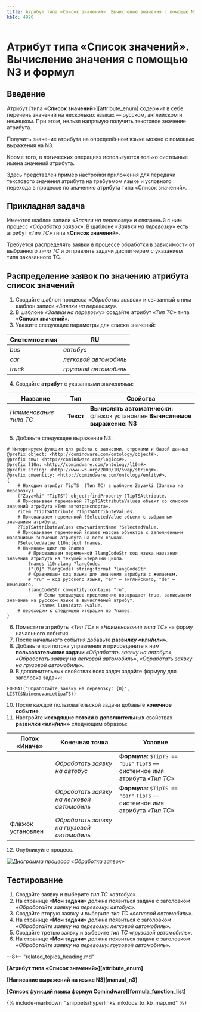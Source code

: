 ```yaml
---
title: Атрибут типа «Список значений». Вычисление значения с помощью N3 и формул
kbId: 4920
---
```


# Атрибут типа «Список значений». Вычисление значения с помощью N3 и формул

## Введение

Атрибут [типа «**Список значений**»][attribute_enum] содержит в себе перечень значений на нескольких языках — русском, английском и немецком. При этом, нельзя напрямую получить текстовое значение атрибута.

Получить значение атрибута на определённом языке можно с помощью выражения на N3.

Кроме того, в логических операциях используются только системные имена значений атрибута.

Здесь представлен пример настройки приложения для передачи текстового значения атрибута на требуемом языке и условного перехода в процессе по значению атрибута типа «Список значений».

## Прикладная задача

Имеются шаблон записи *«Заявки на перевозку»* и связанный с ним процесс *«Обработка заявок»*. В шаблоне *«Заявки на перевозку»* есть атрибут *«Тип ТС»* типа «**Список значений**».

Требуется распределять заявки в процессе обработки в зависимости от выбранного *типа ТС* и отправлять задачи диспетчерам с указанием типа заказанного ТС.

## Распределение заявок по значению атрибута список значений

1. Создайте шаблон процесса *«Обработка заявок»* и связанный с ним шаблон записи *«Заявки на перевозку»*.
2. В шаблоне *«Заявки на перевозку»* создайте атрибут *«Тип ТС»* типа «**Список значений**».
3. Укажите следующие параметры для списка значений:

| Системное имя | RU |
| --- | --- |
| *bus* | *автобус* |
| *car* | *легковой автомобиль* |
| *truck* | *грузовой автомобиль* |
4. Создайте **атрибут** с указанными значениями:

| Название | Тип | Свойства |
| --- | --- | --- |
| *Наименование типа ТС* | **Текст** | **Вычислять автоматически:** флажок установлен **Вычисляемое выражение: N3** |
5. Добавьте следующее выражение N3:

```
# Импортируем функции для работы с записями, строками и базой данных
@prefix object: <http://comindware.com/ontology/object#>.
@prefix cmw: <http://comindware.com/logics#>.
@prefix l10n: <http://comindware.com/ontology/l10n#>.
@prefix string: <http://www.w3.org/2000/10/swap/string#>.
@prefix cmwentity: <http://comindware.com/ontology/entity#>.
{
    # Находим атрибут TipTS  (Тип ТС) в шаблоне Zayavki (Заявка на перевозку).
    ("Zayavki" "TipTS") object:findProperty ?TipTSAttribute.
    # Присваиваем переменной ?TipTSAttributeValues объект со списком значений атрибута «Тип автотранспорта».
    ?item ?TipTSAttribute ?TipTSAttributeValues.
    # Присваиваем переменной ?SelectedValue объект с выбранным значением атрибута.
    ?TipTSAttributeValues cmw:variantName ?SelectedValue.
    # Присваиваем переменной ?names массив объектов с заполненными названиями значения атрибута на всех языках.
    ?SelectedValue l10n:text ?names.
    # Начинаем цикл по ?names
        # Присваиваем переменной ?langCodeStr код языка названия значения атрибута на текущей итерации цикла.
        ?names l10n:lang ?langCode.
        ("{0}" ?langCode) string:format ?langCodeStr.
        # Сравниваем код языка для значения атрибута с желаемым.
        # "ru" — код русского языка, "en" — английского, "de" — немецкого.
        ?langCodeStr cmwentity:contains "ru".
            # Если предыдущее предложение возвращает true, записываем значение на русском языке в вычисляемый атрибут.     
            ?names l10n:data ?value.
    # переходим к следующей итерации по ?names.
}

```
6. Поместите атрибуты *«Тип ТС»* и *«Наименование типа ТС»* на форму начального события.
7. После начального события добавьте **развилку «или/или»**.
8. Добавьте три потока управления и присоедините к ним **пользовательские задачи** *«Обработать заявку на автобус»*, *«Обработать заявку на легковой автомобиль»*, *«Обработать заявку на грузовой автомобиль»*.
9. В дополнительных свойствах всех задач задайте формулу для заголовка задачи:

```
FORMAT("Обработайте заявку на перевозку: {0}", LIST($NaimenovanietipaTS))
```
10. После каждой пользовательской задачи добавьте **конечное событие**.
11. Настройте **исходящие потоки** в **дополнительных** свойствах **развилки «или/или»** следующим образом:

| Поток «Иначе» | Конечная точка | Условие |
| --- | --- | --- |
|  | *Обработать заявку на автобус* | **Формула:** `$TipTS == "bus"` `TipTS` — системное имя атрибута *«Тип ТС»* |
|  | *Обработать заявку на легковой автомобиль* | **Формула:** `$TipTS == "car"` `TipTS` — системное имя атрибута *«Тип ТС»* |
| Флажок установлен | *Обработать заявку на грузовой автомобиль* |  |
12. Опубликуйте процесс.

_![Диаграмма процесса «Обработка заявок»](https://kb.comindware.ru/assets/enum_attribute_value_calculation_diagram.png)_

## Тестирование

1. Создайте заявку и выберите *тип ТС* *«автобус»*.
2. На странице «**Мои задачи**» должна появиться задача с заголовком *«Обработайте заявку на перевозку: автобус»*.
3. Создайте вторую заявку и выберите *тип ТС* *«легковой автомобиль»*.
4. На странице «**Мои задачи**» должна появиться с заголовком *«Обработайте заявку на перевозку: легковой автомобиль»*.
5. Создайте третью заявку и выберите *тип ТС* *«грузовой автомобиль»*.
6. На странице «**Мои задачи**» должна появиться задача с заголовком *«Обработайте заявку на перевозку: грузовой автомобиль»*.

--8<-- "related_topics_heading.md"

**[Атрибут типа «Список значений»][attribute_enum]**

**[Написание выражений на языке N3][manual_n3]**

**[Список функций языка формул Comindware][formula_function_list]**





{% include-markdown ".snippets/hyperlinks_mkdocs_to_kb_map.md" %}
